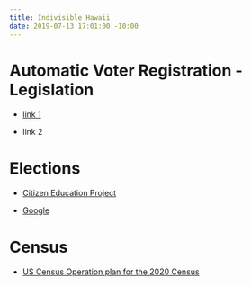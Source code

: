 ```yaml
---
title: Indivisible Hawaii
date: 2019-07-13 17:01:00 -10:00
---
```


# Automatic Voter Registration - Legislation 

* [link 1](https://drive.google.com/open?id=1buAEk7IXg0shUyDG_j8ZOcXQuCI5iaoe)

* link 2

# Elections

* [Citizen Education Project](https://drive.google.com/open?id=1MTmLMaiUWOqLHQOy4Ph87Qf93u3Q9fkM) 

* [Google](http://google.com)

# **Census**

* [US Census Operation plan for the 2020 Census](https://drive.google.com/open?id=1-3X6cd9zug18GnmmuNwRt85B_ks_XiCC)